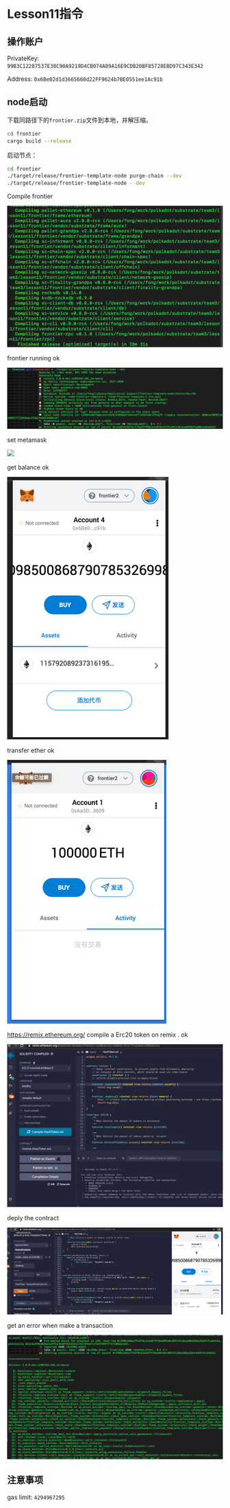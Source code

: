# Lesson11指令

## 操作账户

PrivateKey: `99B3C12287537E38C90A9219D4CB074A89A16E9CDB20BF85728EBD97C343E342`

Address: `0x6Be02d1d3665660d22FF9624b7BE0551ee1Ac91b`



## node启动

下载同路径下的`frontier.zip`文件到本地，并解压缩。

```bash
cd frontier
cargo build --release
```

启动节点：

```bash
cd frontier
./target/release/frontier-template-node purge-chain --dev
./target/release/frontier-template-node --dev
```

Compile frontier

![](images/1_frontier_compile_ok.png)

frontier running ok

![](images/2_frontier_running.png)

set metamask

![](images/3_metamask_setting.png.png)

get balance ok

![](images/4_balance.png)

transfer ether ok

![](images/5_transfer_eth.png)

https://remix.ethereum.org/
compile a Erc20 token on remix . ok

![](images/6_remix_compile.png)

deply the contract

![](images/7_deploy_comtract.png)

get an error when make a transaction

![](images/8_error_when_make_a_transaction.png)

## 注意事项

gas limit: `4294967295`